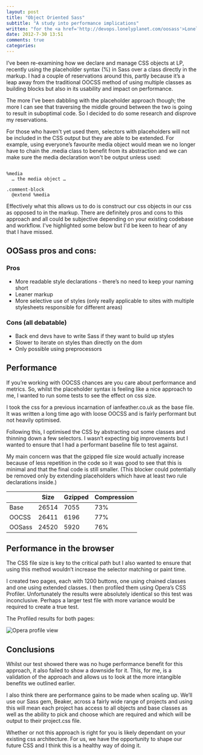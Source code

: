 ```yaml
---
layout: post
title: "Object Oriented Sass"
subtitle: "A study into performance implications"
written: "for the <a href='http://devops.lonelyplanet.com/oosass'>Lonely Planet DevOps blog</a>"
date: 2012-7-30 13:51
comments: true
categories: 
---
```


I’ve been re-examining how we declare and manage CSS objects at LP, recently using the placeholder syntax (%) in Sass over a class directly in the markup. I had a couple of reservations around this, partly because it’s a leap away from the traditional OOCSS method of using multiple classes as building blocks but also in its usability and impact on performance.

The more I’ve been dabbling with the placeholder approach though; the more I can see that traversing the middle ground between the two is going to result in suboptimal code. So I decided to do some research and disprove my reservations.

For those who haven't yet used them, selectors with placeholders will not be included in the CSS output but they are able to be extended. For example, using everyone’s favourite media object would mean we no longer have to chain the .media class to benefit from its abstraction and we can make sure the media declaration won't be output unless used:

<pre><code class="language-sass">
%media
  … the media object …

.comment-block
  @extend %media
</code></pre>

Effectively what this allows us to do is construct our css objects in our css as opposed to in the markup. There are definitely pros and cons to this approach and all could be subjective depending on your existing codebase and workflow. I've highlighted some below but I'd be keen to hear of any that I have missed.

## OOSass pros and cons:

### Pros

- More readable style declarations - there’s no need to keep your naming short
- Leaner markup
- More selective use of styles (only really applicable to sites with multiple stylesheets responsible for different areas)

### Cons (all debatable)

- Back end devs have to write Sass if they want to build up styles
- Slower to iterate on styles than directly on the dom
- Only possible using preprocessors

## Performance

If you’re working with OOCSS chances are you care about performance and metrics. So, whilst the placeholder syntax is feeling like a nice approach to me, I wanted to run some tests to see the effect on css size.

I took the css for a previous incarnation of ianfeather.co.uk as the base file. It was written a long time ago with loose OOCSS and is fairly performant but not heavily optimised.

Following this, I optimised the CSS by abstracting out some classes and thinning down a few selectors. I wasn’t expecting big improvements but I wanted to ensure that I had a performant baseline file to test against.

My main concern was that the gzipped file size would actually increase because of less repetition in the code so it was good to see that this is minimal and that the final code is still smaller. (This blocker could potentially be removed only by extending placeholders which have at least two rule declarations inside.)

<table>
  <tbody>
    <thead class="table-header">
      <th>&nbsp;</th> <th>Size</th> <th>Gzipped</th> <th>Compression</th>
    </thead>
    <tr>
      <td>Base</td>
      <td data-label="Size" class="val">26514</td>
      <td data-label="Gzipped" class="val">7055</td>
      <td data-label="Compression" class="val">73%</td>
    </tr>
    <tr>
      <td>OOCSS</td>
      <td data-label="Size" class="val">26411</td>
      <td data-label="Gzipped" class="val">6196</td>
      <td data-label="Compression" class="val">77%</td>
    </tr>
    <tr>
      <td>OOSass</td>
      <td data-label="Size" class="val">24520</td>
      <td data-label="Gzipped" class="val">5920</td>
      <td data-label="Compression" class="val">76%</td>
    </tr>
  </tbody>
</table>

## Performance in the browser

The CSS file size is key to the critical path but I also wanted to ensure that using this method wouldn’t increase the selector matching or paint time.

I created two pages, each with 1200 buttons, one using chained classes and one using extended classes. I then profiled them using Opera’s CSS Profiler. Unfortunately the results were absolutely identical so this test was inconclusive. Perhaps a larger test file with more variance would be required to create a true test.

The Profiled results for both pages:

<img src="http://getfile3.posterous.com/getfile/files.posterous.com/temp-2012-07-30/gqljjyuevtomeeyHxwFoHctuaqjfAHBqCcuqEcufskGgoioubHnEzukhoqqe/opera-profile.jpg.scaled699.jpg" alt="Opera profile view" />

## Conclusions

Whilst our test showed there was no huge performance benefit for this approach, it also failed to show a downside for it. This, for me, is a validation of the approach and allows us to look at the more intangible benefits we outlined earlier.

I also think there are performance gains to be made when scaling up. We’ll use our Sass gem, Beaker, across a fairly wide range of projects and using this will mean each project has access to all objects and base classes as well as the ability to pick and choose which are required and which will be output to their project.css file.

Whether or not this approach is right for you is likely dependant on your existing css architecture. For us, we have the opportunity to shape our future CSS and I think this is a healthy way of doing it.